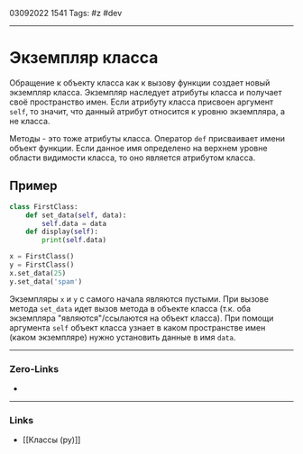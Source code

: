 03092022 1541
Tags: #z #dev

---
# Экземпляр класса

Обращение к объекту класса как к вызову функции создает новый экземпляр класса. Экземпляр наследует атрибуты класса и получает своё пространство имен. Если атрибуту класса присвоен аргумент `self`, то значит, что данный атрибут относится к уровню экземпляра, а не класса.

Методы - это тоже атрибуты класса. Оператор `def` присваивает имени объект функции. Если данное имя определено на верхнем уровне области видимости класса, то оно является атрибутом класса.

## Пример

```python
class FirstClass:
    def set_data(self, data):
        self.data = data
    def display(self):
        print(self.data)

x = FirstClass()
y = FirstClass()
x.set_data(25)
y.set_data('spam')
```

Экземпляры `x` и `y` с самого начала являются пустыми. При вызове метода `set_data` идет вызов метода в объекте класса (т.к. оба экземпляра "являются"/ссылаются на объект класса). При помощи аргумента `self` объект класса узнает в каком пространстве имен (каком экземпляре) нужно установить данные в имя `data`.

---
### Zero-Links
- 

---
### Links
- [[Классы (py)]]